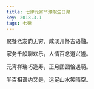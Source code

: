 ```yaml
---
title: 七律元宵节豫皖生日聚
key: 2018.3.1
tags: 七律
---
```


聚餐老友韵无穷，咸淡开怀吉语融。

家务千般聊欢乐，人情百念道兴隆。

元宵祥瑞巧逢寿，正月团圆恰遇萌。

半百相谐约又是，远足山水笑晴空。

</br>

